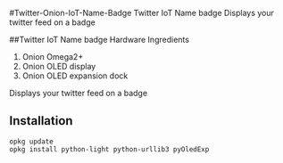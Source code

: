 #Twitter-Onion-IoT-Name-Badge
Twitter IoT Name badge Displays your twitter feed on a badge

##Twitter IoT Name badge Hardware Ingredients
1. Onion Omega2+ 
2. Onion OLED display 
3. Onion OLED expansion dock 



Displays your twitter feed on a badge

## Installation

```
opkg update
opkg install python-light python-urllib3 pyOledExp
```
